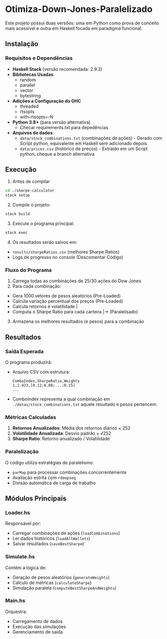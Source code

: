 # Otimiza-Down-Jones-Paralelizado

Este projeto possui duas versões: uma em Python como prova de conceito mais acessível e outra em Haskell focada em paradigma funcional.

## Instalação

### Requisitos e Dependências
- **Haskell Stack** (versão recomendada: 2.9.3)
- **Bibliotecas Usadas**:
  - random
  - parallel
  - vector
  - bytestring
- **Adições a Configuração do GHC**
  - threaded 
  - rtsopts
  - with-rtsopts=-N
- **Python 3.8+** (para versão alternativa)
  - Checar requirements.txt para depedências
- **Arquivos de dados**:
  - `data/stock_combinations.txt` (combinações de ações) - Gerado com Script python, equivalente em Haskell seré adicionado depois
  - `data/prices.csv` (histórico de preços) - Extraido em um Script python, cheque a branch alternativa

## Execução

1. Antes de compilar
```bash
cd ./sharpe-calculator
stack setup
```
2. Compile o projeto:
```bash
stack build
```
3. Execute o programa principal:
```bash
stack exec
```
4. Os resultados serão salvos em:
- `results/sharpeRatios.csv` (melhores Sharpe Ratios)
- Logs de progresso no console (Descomentar Código)


### Fluxo do Programa
1. Carrega todas as combinações de 25/30 ações do Dow Jones
2. Para cada combinação:
  - Gera 1000 vetores de pesos aleatórios (Pre-Loaded)
  - Calcula variação percentual dos preços (Pre-Loaded)
  - Calcula retornos e volatilidade            |
  - Computa o Sharpe Ratio para cada carteira  |-> (Paralelisado)
3. Armazena os melhores resultados (e pesos) para a combinação

## Resultados

### Saída Esperada
O programa produzirá:
- Arquivo CSV com estrutura:
  ```
  ComboIndex,SharpeRatio,Weights
  1,1.423,[0.12;0.08;...;0.15]
  ...
  ```
- ComboIndex representa a qual combinação em `./datas/stock_combinations.txt` aquele resultado e pesos pertencem.

<!-- - Relatório no console indicando:
  - Progresso das simulações 
  - Melhor Sharpe Ratio encontrado
  - Tempo de execução -->

### Métricas Calculadas
1. **Retornos Anualizados**: Média dos retornos diários × 252
2. **Volatilidade Anualizada**: Desvio padrão × √252
3. **Sharpe Ratio**: Retorno anualizado / Volatilidade

### Paralelização
O código utiliza estratégias de paralelismo:
- `parMap` para processar combinações concorrentemente
- Avaliação estrita com `rdeepseq`
- Divisão automática de carga de trabalho

## Módulos Principais

### Loader.hs
Responsável por:
- Carregar combinações de ações (`loadCombinations`)
- Ler dados históricos (`loadAllWallets`)
- Salvar resultados (`saveBestSharpe`)

### Simulate.hs
Contém a lógica de:
- Geração de pesos aleatórios (`generateWeights`)
- Cálculo de métricas (`calculateSharpe`)
- Simulação paralela (`computeBestSharpeAndWeights`)

### Main.hs
Orquestra:
- Carregamento de dados
- Execução das simulações
- Gerenciamento de saída